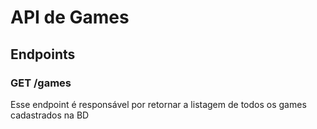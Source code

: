 # API de Games
## Endpoints
### GET /games
Esse endpoint é responsável por retornar a listagem de todos os games cadastrados na BD
